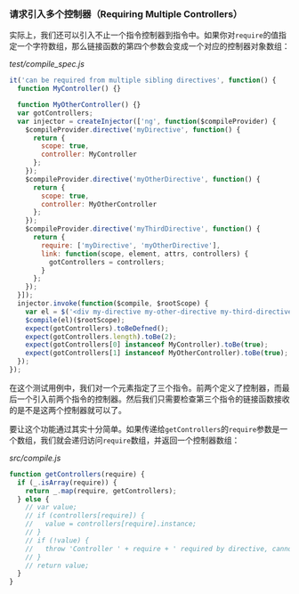 ### 请求引入多个控制器（Requiring Multiple Controllers）

实际上，我们还可以引入不止一个指令控制器到指令中。如果你对`require`的值指定一个字符数组，那么链接函数的第四个参数会变成一个对应的控制器对象数组：

_test/compile_spec.js_

```js
it('can be required from multiple sibling directives', function() {
  function MyController() {}

  function MyOtherController() {}
  var gotControllers;
  var injector = createInjector(['ng', function($compileProvider) {
    $compileProvider.directive('myDirective', function() {
      return {
        scope: true,
        controller: MyController
      };
    });
    $compileProvider.directive('myOtherDirective', function() {
      return {
        scope: true,
        controller: MyOtherController
      };
    });
    $compileProvider.directive('myThirdDirective', function() {
      return {
        require: ['myDirective', 'myOtherDirective'],
        link: function(scope, element, attrs, controllers) {
          gotControllers = controllers;
        }
      };
    });
  }]);
  injector.invoke(function($compile, $rootScope) {
    var el = $('<div my-directive my-other-directive my-third-directive></div>');
    $compile(el)($rootScope);
    expect(gotControllers).toBeDefned();
    expect(gotControllers.length).toBe(2);
    expect(gotControllers[0] instanceof MyController).toBe(true);
    expect(gotControllers[1] instanceof MyOtherController).toBe(true);
  });
});
```

在这个测试用例中，我们对一个元素指定了三个指令。前两个定义了控制器，而最后一个引入前两个指令的控制器。然后我们只需要检查第三个指令的链接函数接收的是不是这两个控制器就可以了。

要让这个功能通过其实十分简单。如果传递给`getControllers`的`require`参数是一个数组，我们就会递归访问`require`数组，并返回一个控制器数组：

_src/compile.js_

```js
function getControllers(require) {
  if (_.isArray(require)) {
    return _.map(require, getControllers);
  } else {
    // var value;
    // if (controllers[require]) {
    //   value = controllers[require].instance;
    // }
    // if (!value) {
    //   throw 'Controller ' + require + ' required by directive, cannot be found!';
    // }
    // return value;
  }
}
```